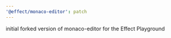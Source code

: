 ```yaml
---
'@effect/monaco-editor': patch
---
```


initial forked version of monaco-editor for the Effect Playground
